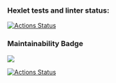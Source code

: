 ### Hexlet tests and linter status:

[![Actions Status](https://github.com/malafeev7/frontend-project-lvl1/workflows/hexlet-check/badge.svg)](https://github.com/malafeev7/frontend-project-lvl1/actions)

### Maintainability Badge

<a href="https://codeclimate.com/github/codeclimate/codeclimate/maintainability"><img src="https://api.codeclimate.com/v1/badges/a99a88d28ad37a79dbf6/maintainability" /></a>

[![Actions Status](https://github.com/malafeev7/frontend-project-lvl1/workflows/nodejs/badge.svg)](https://github.com/malafeev7/frontend-project-lvl1/actions/workflows/nodejs.yml)
